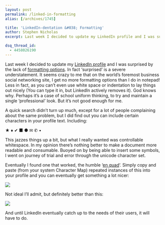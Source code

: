 ```yaml
---
layout: post
permalink: /linked-in-formatting
alias: [/archives/1745]

title: 'LinkedIn-dentation &#038; Formatting'
author: Stephen Nicholas
excerpt: Last week I decided to update my LinkedIn profile and I was surprised by the lack of formatting options. Luckily I found a few ways around that...

dsq_thread_id:
  - 4458026190
---
```

Last week I decided to update my <a href="http://uk.linkedin.com/in/stephendnicholas/" target="_blank">LinkedIn profile</a> and I was surprised by the lack of <a href="http://help.linkedin.com/app/answers/detail/a_id/1237/~/formatting-text-or-adding-links" target="_blank">formatting options</a>. In fact &#8216;surprised&#8217; is a severe understatement. It seems crazy to me that on the world&#8217;s foremost business social networking site, I get no more formatting options than I do in notepad! Less in fact, as you can&#8217;t even use white space or indentation to lay things out nicely (You can type it in, but LinkedIn actively removes it). God knows why. Perhaps it&#8217;s a case of school uniform thinking, to try and maintain a single &#8216;professional&#8217; look. But it&#8217;s not good enough for me.

A quick search didn&#8217;t turn up much, except for a lot of people complaining about the same problem, but I did find out you can include certain characters in your profile text. Including:

★ ♦ ✔ ■ ● ✉ ✆ •

This jazzes things up a bit, but what I really wanted was controllable whitespace. In my opinion there&#8217;s nothing better to make a document more readable and consumable. Buoyed on by being able to insert some symbols, I went on journey of trial and error through the unicode character set. 

Eventually I found one that worked, the humble &#8216;<a href="http://www.fileformat.info/info/unicode/char/2000/index.htm" target="_blank">en quad</a>&#8216;. Simply copy and paste (from your system Character Map) repeated instances of this into your profile and you can eventually get something a lot nicer:

<img src="{{ site.baseurl}}/assets/img/linkedingoodformat.png" />

Not ideal I&#8217;ll admit, but definitely better than this:

<img src="{{ site.baseurl}}/assets/img/linkedinbadformat.png" />

And until LinkedIn eventually catch up to the needs of their users, it will have to do.

